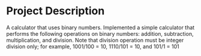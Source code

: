 # Project Description
A calculator that uses binary numbers.
Implemented a simple calculator that performs the following operations on binary numbers: addition, subtraction, multiplication, and division. Note that division operation must be integer division only; for example, 1001/100 = 10, 1110/101 = 10, and 101/1 = 101
